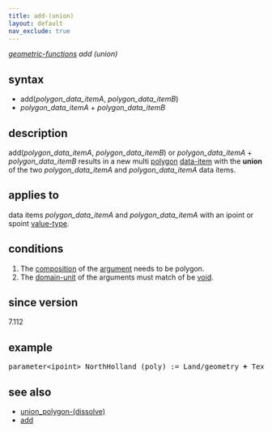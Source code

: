 ```yaml
---
title: add-(union)
layout: default
nav_exclude: true
---
```

*[geometric-functions](geometric-functions) add (union)*

## syntax

- add(*polygon_data_itemA*, *polygon_data_itemB*)
- *polygon_data_itemA* + *polygon_data_itemB*

## description

add(*polygon_data_itemA*, *polygon_data_itemB*) or *polygon_data_itemA* + *polygon_data_itemB* results in a new multi [polygon](polygon) [data-item](data-item) with the **union** of the two *polygon_data_itemA* and *polygon_data_itemA* data items.

## applies to

data items *polygon_data_itemA* and *polygon_data_itemA* with an ipoint or spoint [value-type](value-type).

## conditions

1. The [composition](composition) of the [argument](argument) needs to be polygon.
2. The [domain-unit](domain-unit) of the arguments must match of be [void](void).

## since version

7.112

## example

<pre>
parameter&lt;ipoint&gt; NorthHolland (poly) := Land/geometry <B>+</B> Texel/geometry;
</pre>

## see also

- [union_polygon-(dissolve)](union_polygon-(dissolve))
- [add](add)